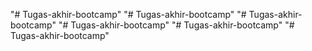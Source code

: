 "# Tugas-akhir-bootcamp" 
"# Tugas-akhir-bootcamp" 
"# Tugas-akhir-bootcamp" 
"# Tugas-akhir-bootcamp" 
"# Tugas-akhir-bootcamp" 
"# Tugas-akhir-bootcamp" 
